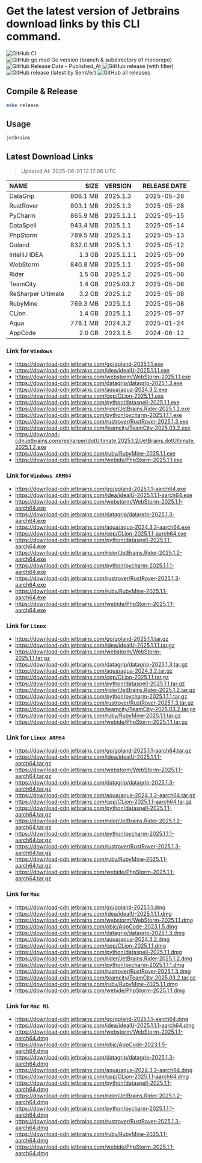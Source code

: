 # Get the latest version of Jetbrains download links by this CLI command.

![GitHub CI](https://github.com/designinlife/jetbrains/actions/workflows/ci.yml/badge.svg)
![GitHub go.mod Go version (branch & subdirectory of monorepo)](https://img.shields.io/github/go-mod/go-version/designinlife/jetbrains/master)
![GitHub Release Date - Published_At](https://img.shields.io/github/release-date/designinlife/jetbrains)
![GitHub release (with filter)](https://img.shields.io/github/v/release/designinlife/jetbrains)
![GitHub release (latest by SemVer)](https://img.shields.io/github/downloads/designinlife/jetbrains/v1.1.12/total)
![GitHub all releases](https://img.shields.io/github/downloads/designinlife/jetbrains/total)

## Compile & Release

```bash
make release
```

## Usage

```bash
jetbrains
```

## Latest Download Links

> Updated At: 2025-06-01 12:17:06 UTC

| NAME | SIZE | VERSION | RELEASE DATE |
| :-- | --: | :-- | :--: |
| DataGrip | 806.1 MB | 2025.1.3 | 2025-05-28 |
| RustRover | 803.1 MB | 2025.1.3 | 2025-05-28 |
| PyCharm | 865.9 MB | 2025.1.1.1 | 2025-05-15 |
| DataSpell | 943.4 MB | 2025.1.1 | 2025-05-14 |
| PhpStorm | 789.5 MB | 2025.1.1 | 2025-05-13 |
| Goland | 832.0 MB | 2025.1.1 | 2025-05-12 |
| IntelliJ IDEA | 1.3 GB | 2025.1.1.1 | 2025-05-09 |
| WebStorm | 840.8 MB | 2025.1.1 | 2025-05-08 |
| Rider | 1.5 GB | 2025.1.2 | 2025-05-08 |
| TeamCity | 1.4 GB | 2025.03.2 | 2025-05-08 |
| ReSharper Ultimate | 3.2 GB | 2025.1.2 | 2025-05-08 |
| RubyMine | 769.3 MB | 2025.1.1 | 2025-05-08 |
| CLion | 1.4 GB | 2025.1.1 | 2025-05-07 |
| Aqua | 778.1 MB | 2024.3.2 | 2025-01-24 |
| AppCode | 2.0 GB | 2023.1.5 | 2024-06-12 |

### Link for `Windows`

* <https://download-cdn.jetbrains.com/go/goland-2025.1.1.exe>
* <https://download-cdn.jetbrains.com/idea/ideaIU-2025.1.1.1.exe>
* <https://download-cdn.jetbrains.com/webstorm/WebStorm-2025.1.1.exe>
* <https://download-cdn.jetbrains.com/datagrip/datagrip-2025.1.3.exe>
* <https://download-cdn.jetbrains.com/aqua/aqua-2024.3.2.exe>
* <https://download-cdn.jetbrains.com/cpp/CLion-2025.1.1.exe>
* <https://download-cdn.jetbrains.com/python/dataspell-2025.1.1.exe>
* <https://download-cdn.jetbrains.com/rider/JetBrains.Rider-2025.1.2.exe>
* <https://download-cdn.jetbrains.com/python/pycharm-2025.1.1.1.exe>
* <https://download-cdn.jetbrains.com/rustrover/RustRover-2025.1.3.exe>
* <https://download-cdn.jetbrains.com/teamcity/TeamCity-2025.03.2.exe>
* <https://download-cdn.jetbrains.com/resharper/dotUltimate.2025.1.2/JetBrains.dotUltimate.2025.1.2.exe>
* <https://download-cdn.jetbrains.com/ruby/RubyMine-2025.1.1.exe>
* <https://download-cdn.jetbrains.com/webide/PhpStorm-2025.1.1.exe>

### Link for `Windows ARM64`

* <https://download-cdn.jetbrains.com/go/goland-2025.1.1-aarch64.exe>
* <https://download-cdn.jetbrains.com/idea/ideaIU-2025.1.1.1-aarch64.exe>
* <https://download-cdn.jetbrains.com/webstorm/WebStorm-2025.1.1-aarch64.exe>
* <https://download-cdn.jetbrains.com/datagrip/datagrip-2025.1.3-aarch64.exe>
* <https://download-cdn.jetbrains.com/aqua/aqua-2024.3.2-aarch64.exe>
* <https://download-cdn.jetbrains.com/cpp/CLion-2025.1.1-aarch64.exe>
* <https://download-cdn.jetbrains.com/python/dataspell-2025.1.1-aarch64.exe>
* <https://download-cdn.jetbrains.com/rider/JetBrains.Rider-2025.1.2-aarch64.exe>
* <https://download-cdn.jetbrains.com/python/pycharm-2025.1.1.1-aarch64.exe>
* <https://download-cdn.jetbrains.com/rustrover/RustRover-2025.1.3-aarch64.exe>
* <https://download-cdn.jetbrains.com/ruby/RubyMine-2025.1.1-aarch64.exe>
* <https://download-cdn.jetbrains.com/webide/PhpStorm-2025.1.1-aarch64.exe>

### Link for `Linux`

* <https://download-cdn.jetbrains.com/go/goland-2025.1.1.tar.gz>
* <https://download-cdn.jetbrains.com/idea/ideaIU-2025.1.1.1.tar.gz>
* <https://download-cdn.jetbrains.com/webstorm/WebStorm-2025.1.1.tar.gz>
* <https://download-cdn.jetbrains.com/datagrip/datagrip-2025.1.3.tar.gz>
* <https://download-cdn.jetbrains.com/aqua/aqua-2024.3.2.tar.gz>
* <https://download-cdn.jetbrains.com/cpp/CLion-2025.1.1.tar.gz>
* <https://download-cdn.jetbrains.com/python/dataspell-2025.1.1.tar.gz>
* <https://download-cdn.jetbrains.com/rider/JetBrains.Rider-2025.1.2.tar.gz>
* <https://download-cdn.jetbrains.com/python/pycharm-2025.1.1.1.tar.gz>
* <https://download-cdn.jetbrains.com/rustrover/RustRover-2025.1.3.tar.gz>
* <https://download-cdn.jetbrains.com/teamcity/TeamCity-2025.03.2.tar.gz>
* <https://download-cdn.jetbrains.com/ruby/RubyMine-2025.1.1.tar.gz>
* <https://download-cdn.jetbrains.com/webide/PhpStorm-2025.1.1.tar.gz>

### Link for `Linux ARM64`

* <https://download-cdn.jetbrains.com/go/goland-2025.1.1-aarch64.tar.gz>
* <https://download-cdn.jetbrains.com/idea/ideaIU-2025.1.1.1-aarch64.tar.gz>
* <https://download-cdn.jetbrains.com/webstorm/WebStorm-2025.1.1-aarch64.tar.gz>
* <https://download-cdn.jetbrains.com/datagrip/datagrip-2025.1.3-aarch64.tar.gz>
* <https://download-cdn.jetbrains.com/aqua/aqua-2024.3.2-aarch64.tar.gz>
* <https://download-cdn.jetbrains.com/cpp/CLion-2025.1.1-aarch64.tar.gz>
* <https://download-cdn.jetbrains.com/python/dataspell-2025.1.1-aarch64.tar.gz>
* <https://download-cdn.jetbrains.com/rider/JetBrains.Rider-2025.1.2-aarch64.tar.gz>
* <https://download-cdn.jetbrains.com/python/pycharm-2025.1.1.1-aarch64.tar.gz>
* <https://download-cdn.jetbrains.com/rustrover/RustRover-2025.1.3-aarch64.tar.gz>
* <https://download-cdn.jetbrains.com/ruby/RubyMine-2025.1.1-aarch64.tar.gz>
* <https://download-cdn.jetbrains.com/webide/PhpStorm-2025.1.1-aarch64.tar.gz>

### Link for `Mac`

* <https://download-cdn.jetbrains.com/go/goland-2025.1.1.dmg>
* <https://download-cdn.jetbrains.com/idea/ideaIU-2025.1.1.1.dmg>
* <https://download-cdn.jetbrains.com/webstorm/WebStorm-2025.1.1.dmg>
* <https://download-cdn.jetbrains.com/objc/AppCode-2023.1.5.dmg>
* <https://download-cdn.jetbrains.com/datagrip/datagrip-2025.1.3.dmg>
* <https://download-cdn.jetbrains.com/aqua/aqua-2024.3.2.dmg>
* <https://download-cdn.jetbrains.com/cpp/CLion-2025.1.1.dmg>
* <https://download-cdn.jetbrains.com/python/dataspell-2025.1.1.dmg>
* <https://download-cdn.jetbrains.com/rider/JetBrains.Rider-2025.1.2.dmg>
* <https://download-cdn.jetbrains.com/python/pycharm-2025.1.1.1.dmg>
* <https://download-cdn.jetbrains.com/rustrover/RustRover-2025.1.3.dmg>
* <https://download-cdn.jetbrains.com/teamcity/TeamCity-2025.03.2.tar.gz>
* <https://download-cdn.jetbrains.com/ruby/RubyMine-2025.1.1.dmg>
* <https://download-cdn.jetbrains.com/webide/PhpStorm-2025.1.1.dmg>

### Link for `Mac M1`

* <https://download-cdn.jetbrains.com/go/goland-2025.1.1-aarch64.dmg>
* <https://download-cdn.jetbrains.com/idea/ideaIU-2025.1.1.1-aarch64.dmg>
* <https://download-cdn.jetbrains.com/webstorm/WebStorm-2025.1.1-aarch64.dmg>
* <https://download-cdn.jetbrains.com/objc/AppCode-2023.1.5-aarch64.dmg>
* <https://download-cdn.jetbrains.com/datagrip/datagrip-2025.1.3-aarch64.dmg>
* <https://download-cdn.jetbrains.com/aqua/aqua-2024.3.2-aarch64.dmg>
* <https://download-cdn.jetbrains.com/cpp/CLion-2025.1.1-aarch64.dmg>
* <https://download-cdn.jetbrains.com/python/dataspell-2025.1.1-aarch64.dmg>
* <https://download-cdn.jetbrains.com/rider/JetBrains.Rider-2025.1.2-aarch64.dmg>
* <https://download-cdn.jetbrains.com/python/pycharm-2025.1.1.1-aarch64.dmg>
* <https://download-cdn.jetbrains.com/rustrover/RustRover-2025.1.3-aarch64.dmg>
* <https://download-cdn.jetbrains.com/ruby/RubyMine-2025.1.1-aarch64.dmg>
* <https://download-cdn.jetbrains.com/webide/PhpStorm-2025.1.1-aarch64.dmg>
